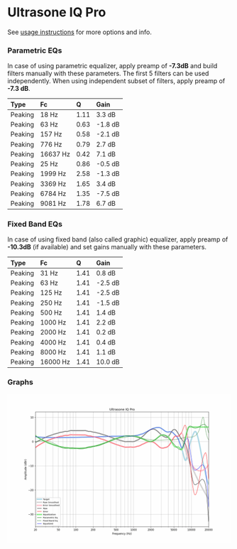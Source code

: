 # Ultrasone IQ Pro
See [usage instructions](https://github.com/jaakkopasanen/AutoEq#usage) for more options and info.

### Parametric EQs
In case of using parametric equalizer, apply preamp of **-7.3dB** and build filters manually
with these parameters. The first 5 filters can be used independently.
When using independent subset of filters, apply preamp of **-7.3 dB**.

| Type    | Fc       |    Q | Gain    |
|:--------|:---------|:-----|:--------|
| Peaking | 18 Hz    | 1.11 | 3.3 dB  |
| Peaking | 63 Hz    | 0.63 | -1.8 dB |
| Peaking | 157 Hz   | 0.58 | -2.1 dB |
| Peaking | 776 Hz   | 0.79 | 2.7 dB  |
| Peaking | 16637 Hz | 0.42 | 7.1 dB  |
| Peaking | 25 Hz    | 0.86 | -0.5 dB |
| Peaking | 1999 Hz  | 2.58 | -1.3 dB |
| Peaking | 3369 Hz  | 1.65 | 3.4 dB  |
| Peaking | 6784 Hz  | 1.35 | -7.5 dB |
| Peaking | 9081 Hz  | 1.78 | 6.7 dB  |

### Fixed Band EQs
In case of using fixed band (also called graphic) equalizer, apply preamp of **-10.3dB**
(if available) and set gains manually with these parameters.

| Type    | Fc       |    Q | Gain    |
|:--------|:---------|:-----|:--------|
| Peaking | 31 Hz    | 1.41 | 0.8 dB  |
| Peaking | 63 Hz    | 1.41 | -2.5 dB |
| Peaking | 125 Hz   | 1.41 | -2.5 dB |
| Peaking | 250 Hz   | 1.41 | -1.5 dB |
| Peaking | 500 Hz   | 1.41 | 1.4 dB  |
| Peaking | 1000 Hz  | 1.41 | 2.2 dB  |
| Peaking | 2000 Hz  | 1.41 | 0.2 dB  |
| Peaking | 4000 Hz  | 1.41 | 0.4 dB  |
| Peaking | 8000 Hz  | 1.41 | 1.1 dB  |
| Peaking | 16000 Hz | 1.41 | 10.0 dB |

### Graphs
![](./Ultrasone%20IQ%20Pro.png)